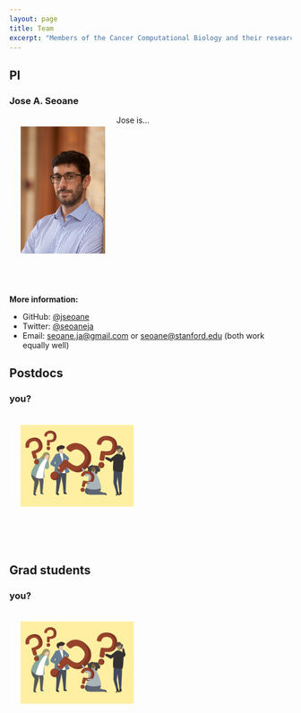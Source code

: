 ```yaml
---
layout: page
title: Team
excerpt: "Members of the Cancer Computational Biology and their research interests."
---
```


## PI

### Jose A. Seoane

<img src="/images/seoane.jpg" alt="Jose A. Seoane" width="30%" align="left" hspace="20" vspace="20">

Jose is...  <br>
<br><br><br><br><br><br><br><br><br><br><br><br><br>
<br><br>
<br><br>

__More information:__
* GitHub: [@jseoane](https://github.com/jseoane)
* Twitter: [@seoaneja](https://twitter.com/seoaneja)
* Email: [seoane.ja@gmail.com](mailto:seoane.ja@gmail.com) or [seoane@stanford.edu](mailto:seoane@stanford.edu) (both work equally well)

## Postdocs

### you?

<img src="/images/question_mark.jpg" alt="question mark" width="40%" align="left" hspace="20" vspace="20">
<br><br><br><br><br><br><br><br><br><br><br><br><br><br>

## Grad students

### you?

<img src="/images/question_mark.jpg" alt="question mark" width="40%" align="left" hspace="20" vspace="20">

